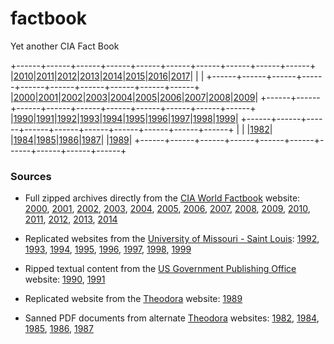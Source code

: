 # factbook
Yet another CIA Fact Book

+------+------+------+------+------+------+------+------+------+------+
|[2010]|[2011]|[2012]|[2013]|[2014]|[2015]|[2016]|[2017]|      |      |
+------+------+------+------+------+------+------+------+------+------+
|[2000]|[2001]|[2002]|[2003]|[2004]|[2005]|[2006]|[2007]|[2008]|[2009]|
+------+------+------+------+------+------+------+------+------+------+
|[1990]|[1991]|[1992]|[1993]|[1994]|[1995]|[1996]|[1997]|[1998]|[1999]|
+------+------+------+------+------+------+------+------+------+------+
|      |      |[1982]|      |[1984]|[1985]|[1986]|[1987]|      |[1989]|
+------+------+------+------+------+------+------+------+------+------+

[2017]: http://bit.ly/2mwDGiD
[2016]: http://bit.ly/2mwDHTJ
[2015]: http://bit.ly/2myQjdo
[2014]: http://bit.ly/2mwjj5f
[2013]: http://bit.ly/2muHy3W
[2012]: http://bit.ly/2mwDKPp
[2011]: http://bit.ly/2muNhXw
[2010]: http://bit.ly/2mwDNuz
[2009]: http://bit.ly/2mwDO1B
[2008]: http://bit.ly/2mwDCiT
[2007]: http://bit.ly/2mwDQGL
[2006]: http://bit.ly/2mwDRuj
[2005]: http://bit.ly/2mwDShR
[2004]: http://bit.ly/2mwDTlV
[2003]: http://bit.ly/2mx8waW
[2002]: http://bit.ly/2mwijht
[2001]: http://bit.ly/2mwDW15
[2000]: http://bit.ly/2mv38VZ
[1999]: http://bit.ly/2mwDXSH
[1998]: http://bit.ly/2muoin5
[1997]: http://bit.ly/2mtOPRB
[1996]: http://bit.ly/2mwkxh3
[1995]: http://bit.ly/2mwijxZ
[1994]: http://bit.ly/2muo2EB
[1993]: http://bit.ly/2muNjP8
[1992]: http://bit.ly/2mwikC3
[1991]: http://bit.ly/2mwkyl7
[1990]: http://bit.ly/2mtORZJ
[1989]: http://bit.ly/2muHAc4
[1987]: http://bit.ly/2mxOeyn
[1986]: http://bit.ly/2mxOfSX
[1985]: http://bit.ly/2mtBSHm
[1984]: http://bit.ly/2mtBU1W
[1982]: http://bit.ly/2mtBVD2

### Sources

-   Full zipped archives directly from the [CIA World Factbook](http://bit.ly/2munRZZ) website:
    [2000](http://bit.ly/2mxN0mL),
    [2001](http://bit.ly/2mv2KXx),
    [2002](http://bit.ly/2mxdq81),
    [2003](http://bit.ly/2mw8yQo),
    [2004](http://bit.ly/2muMLc2),
    [2005](http://bit.ly/2mwD907),
    [2006](http://bit.ly/2myPVeW),
    [2007](http://bit.ly/2muNeel),
    [2008](http://bit.ly/2mv2JCX),
    [2009](http://bit.ly/2mwhTYr),
    [2010](http://bit.ly/2mxdowV),
    [2011](http://bit.ly/2mw8z6U),
    [2012](http://bit.ly/2muP5ji),
    [2013](http://bit.ly/2mxdqF3),
    [2014](http://bit.ly/2mwiVDP)

-   Replicated websites from the [University of Missouri - Saint Louis](http://www.umsl.edu):
    [1992](http://bit.ly/2mun9vK),
    [1993](http://bit.ly/2muP3rG),
    [1994](http://bit.ly/2mumScd),
    [1995](http://bit.ly/2myPT6O),
    [1996](http://bit.ly/2mwH2Cn),
    [1997](http://bit.ly/2munbDS),
    [1998](http://bit.ly/2muNcmJ),
    [1999](http://bit.ly/2muniPO)

-   Ripped textual content from the [US Government Publishing Office](https://www.gpo.gov/) website:
    [1990](http://bit.ly/2mulh65),
    [1991](http://bit.ly/2mv2JTt)

-   Replicated website from the [Theodora](http://www.theodora.com/) website:
    [1989](http://bit.ly/2mumQRD)

-   Sanned PDF documents from alternate [Theodora](http://www.theodora.com) websites:
    [1982](http://bit.ly/2mx8aRE),
    [1984](http://bit.ly/2mwkcuN),
    [1985](http://bit.ly/2mtBpoA),
    [1986](http://bit.ly/2mxEO5A),
    [1987](http://bit.ly/2muMTZ4)

